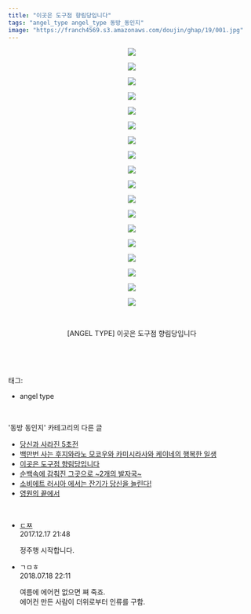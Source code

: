 ```yaml
---
title: "이곳은 도구점 향림당입니다"
tags: "angel_type angel_type 동방_동인지"
image: "https://franch4569.s3.amazonaws.com/doujin/ghap/19/001.jpg"
---
```

<div class="article">
<p style="text-align: center; clear: none; float: none;"><img src="{{ site.imgserver2 }}/ghap/19/001.jpg"/></p>
<p style="text-align: center; clear: none; float: none;"><img src="{{ site.imgserver2 }}/ghap/19/002.jpg"/></p>
<p style="text-align: center; clear: none; float: none;"><img src="{{ site.imgserver2 }}/ghap/19/003.jpg"/></p>
<p style="text-align: center; clear: none; float: none;"><img src="{{ site.imgserver2 }}/ghap/19/004.jpg"/></p>
<p style="text-align: center; clear: none; float: none;"><img src="{{ site.imgserver2 }}/ghap/19/005.jpg"/></p>
<p style="text-align: center; clear: none; float: none;"><img src="{{ site.imgserver2 }}/ghap/19/006.jpg"/></p>
<p style="text-align: center; clear: none; float: none;"><img src="{{ site.imgserver2 }}/ghap/19/007.jpg"/></p>
<p style="text-align: center; clear: none; float: none;"><img src="{{ site.imgserver2 }}/ghap/19/008.jpg"/></p>
<p style="text-align: center; clear: none; float: none;"><img src="{{ site.imgserver2 }}/ghap/19/009.jpg"/></p>
<p style="text-align: center; clear: none; float: none;"><img src="{{ site.imgserver2 }}/ghap/19/010.jpg"/></p>
<p style="text-align: center; clear: none; float: none;"><img src="{{ site.imgserver2 }}/ghap/19/011.jpg"/></p>
<p style="text-align: center; clear: none; float: none;"><img src="{{ site.imgserver2 }}/ghap/19/012.jpg"/></p>
<p style="text-align: center; clear: none; float: none;"><img src="{{ site.imgserver2 }}/ghap/19/013.jpg"/></p>
<p style="text-align: center; clear: none; float: none;"><img src="{{ site.imgserver2 }}/ghap/19/014.jpg"/></p>
<p style="text-align: center; clear: none; float: none;"><img src="{{ site.imgserver2 }}/ghap/19/015.jpg"/></p>
<p style="text-align: center; clear: none; float: none;"><img src="{{ site.imgserver2 }}/ghap/19/016.jpg"/></p>
<p style="text-align: center; clear: none; float: none;"><img src="{{ site.imgserver2 }}/ghap/19/017.jpg"/></p>
<p style="text-align: center; clear: none; float: none;"><img src="{{ site.imgserver2 }}/ghap/19/018.jpg"/></p>
<p style="text-align: center; clear: none; float: none;"><br/></p>
<p style="text-align: center; clear: none; float: none;">[ANGEL TYPE] 이곳은 도구점 향림당입니다</p>
<p><br/></p>
</div><br/>
<div class="tagTrail">
<p>태그: </p>
<ul>
<li>angel type</li>
</ul>
</div><br/>
<div class="another">
<p>'동방 동인지' 카테고리의 다른 글</p>
<ul>
<li><a href="/ghap_21">당신과 사라진 5초전</a></li>
<li><a href="/ghap_20">백만번 사는 후지와라노 모코우와 카미시라사와 케이네의 행복한 일생</a></li>
<li><a href="/ghap_19">이곳은 도구점 향림당입니다</a></li>
<li><a href="/ghap_18">순백속에 감춰진 그곳으로 ~2개의 발자국~</a></li>
<li><a href="/ghap_17">소비에트 러시아 에서는 잔기가 당신을 늘린다!</a></li>
<li><a href="/ghap_16">영원의 끝에서</a></li>
</ul>
</div><br/>
<div class="cb_module cb_fluid">
<div class="cb_wrt cb_profile">
<div class="comment">
<ul>
<li class="cb_thumb_off" id="comment15154139">
<div class="cb_comment_area">
<div class="cb_info_area">
<div class="cb_section">
<span class="cb_nick_name"> <a href="http://gallog.dcinside.com/callsignurz" onclick="return openLinkInNewWindow(this)">ㄷㅉ</a></span>
</div>
<div class="cb_section">
<span class="cb_date">2017.12.17 21:48 </span>
</div>
</div>
<div class="cb_dsc_comment">
<p class="cb_dsc">
											정주행 시작합니다.
										</p>
</div>
</div></li>
<li class="cb_thumb_off" id="comment15289503">
<div class="cb_comment_area">
<div class="cb_info_area">
<div class="cb_section">
<span class="cb_nick_name">ㄱㅁㅎ</span>
</div>
<div class="cb_section">
<span class="cb_date">2018.07.18 22:11 </span>
</div>
</div>
<div class="cb_dsc_comment">
<p class="cb_dsc">
											여름에 에어컨 없으면 쪄 죽죠.<br/>
에어컨 만든 사람이 더위로부터 인류를 구함.
										</p>
</div>
</div></li>
</ul>
</div>
</div><!-- commentList close -->
</div><br/>
